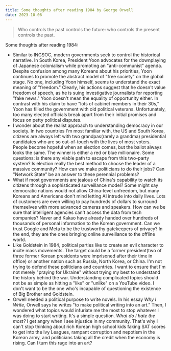 ```yaml
---
title: Some thoughts after reading 1984 by George Orwell
date: 2023-10-06
---
```


> Who controls the past controls the future: who controls the present controls the past.

Some thoughts after reading 1984:

- Similar to INGSOC, modern governments seek to control the historical narrative. In South Korea, President Yoon advocates for the downplaying of Japanese colonialism while promoting an "anti-communist" agenda. Despite confusion among many Koreans about his priorities, Yoon continues to promote the abstract model of "free society" on the global stage. No one, including Yoon himself, seems to understand the exact meaning of "freedom." Clearly, his actions suggest that he doesn't value freedom of speech, as he is suing investigative journalists for reporting "fake news." Yoon doesn't mean the equality of opportunity either. In contrast with his claim to have "lots of cabinet members in their 30s," Yoon has filled the government with old political veterans. Unfortunately, too many elected officials break apart from their initial promises and focus on petty political disputes. 
- I wonder about the realist approach to understanding democracy in our society. In two countries I'm most familiar with, the US and South Korea, citizens are always left with two grandpas(rarely a grandma) presidential candidates who are so out-of-touch with the lives of most voters. People become hopeful when an election comes, but the ballot always looks the same. The winner is either a red or blue millionaire. Some questions: is there any viable path to escape from this two-party system? Is election really the best method to choose the leader of a massive community? How can we make politicians to do their jobs? Can "Network State" be an answer to these perennial problems?
- What if most governments are jealous of China's capability to watch its citizens through a sophisticated surveillance model? Some might say democratic nations would not allow China-level unfreedom, but many Koreans and Americans don't mind letting AI intrude into daily lives. Lots of customers are even willing to pay hundreds of dollars to surround themselves with more advanced cameras and speakers. How can we be sure that intelligent agencies can't access the data from tech companies? Naver and Kakao have already handed over hundreds of thousands of personal information to the Korean government. Can we trust Google and Meta to be the trustworthy gatekeepers of privacy? In the end, they are the ones bringing online surveillance to the offline world. 
- Like Goldstein in 1984, political parties like to create an evil character to incite mass movements. The target could be a former president(two of three former Korean presidents were imprisoned after their time in office) or another nation such as Russia, North Korea, or China. I'm not trying to defend these politicians and countries. I want to ensure that I'm not merely "praying for Ukraine" without trying my best to understand the history behind the war. Understanding complicated topics should not be as simple as hitting a "like" or "unlike" on a YouTube video. I don't want to be the one who's incapable of questioning the existence of Big Brother and Goldstein.
- Orwell needed a political purpose to write novels. In his essay *Why I Write*, Orwell says he writes "to make political writing into an art." Then, I wondered what topics would infuriate me the most to stop whatever I was doing to start writing. It's a simple question. *What do I hate the most?* I get angry when I see injustice in my community. That's why I can't stop thinking about rich Korean high school kids faking SAT scores to get into the Ivy Leagues, rampant corruption and nepotism in the Korean army, and politicians taking all the credit when the economy is rising. Can I turn this rage into an art?